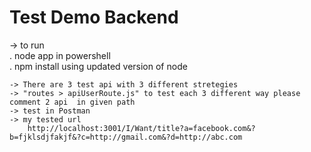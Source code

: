 # Test Demo Backend 

-> to run </br>
	. node app in powershell</br> 
	. npm install 
	using updated version of node

	-> There are 3 test api with 3 different stretegies
	-> "routes > apiUserRoute.js" to test each 3 different way please comment 2 api  in given path
	-> test in Postman
	-> my tested url 
		http://localhost:3001/I/Want/title?a=facebook.com&?b=fjklsdjfakjf&?c=http://gmail.com&?d=http://abc.com
	